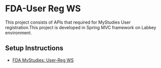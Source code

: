 # FDA-User Reg WS

This project consists of APIs that required for MyStudies User registration.This project is developed in Spring MVC framework on Labkey environment.

## Setup Instructions
- [FDA MyStudies: User-Reg WS](https://www.labkey.org/FDAMyStudiesHelp/wiki-page.view?name=setupInstructions#userReg)